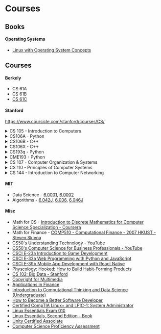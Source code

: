 # Courses

## Books

#### Operating Systems
- [Linux with Operating System Concepts](https://www.amazon.ca/Linux-Operating-System-Concepts-Richard-ebook/dp/B00MMOJ84Q/)


## Courses

#### Berkely
- CS 61A
- CS 61B
- [CS 61C](https://github.com/mobilege/computer-architecture/blob/master/README.md#great-ideas-in-computer-architecture---uc-berkeley---youtube)


#### Stanford
https://www.coursicle.com/stanford/courses/CS/

<details><summary>CS 105 - Introduction to Computers</summary>
  
  > A lightweight introduction to CS ideas, but without as much coding as CS106A.
  - Site: http://web.stanford.edu/class/cs105/
  - Videos: https://www.youtube.com/playlist?list=PLoROMvodv4rPzLcXBhbCFt8ahPrQGFSmN
</details>

<details><summary>CS106A - Python</summary>
  
  > First course in programming and computer science, for people who with zero experience.
</details>

<details><summary>CS106B - C++</summary>
  
  > The second course, teaching more advanced programming and computer science for people who know basic programming.
</details>

<details><summary>CS106X - C++</summary>
  
  > The more advanced of two courses teaching introductory programming abstractions and algorithms. CS106X is an alternative to the more sensibly paced CS106B, because some students—self-taught programmers, exceptionally strong CS106A students, and AP Java graduates—prefer a more intense treatment in the company of other aficionados.
</details>

<details><summary>CS193q - Python</summary>
  
  > A 1 unit seminar that teaches Python very very quickly - geared for people who already know how to program but do not know Python.
</details>

<details><summary>CME193 - Python</summary>
  
  > A course in applied Python for scientists and engineers. It is a course one could take after CS106A
  - Site: http://web.stanford.edu/class/cme193/
</details>

<details><summary>CS 107 - Computer Organization & Systems</summary>
  
  > CS107 is the third course in Stanford's introductory programming sequence. The CS106 courses provide you with a solid foundation in programming methodology and abstractions, and CS107 follows on this to build up and expand your breadth and depth of programming experience and techniques. The course will work from the C programming language down to the microprocessor to de-mystify the machine. With a complete understanding of how computer systems execute programs and manipulate data, you will become a more effective programmer, especially in dealing with issues of debugging, performance, memory, and robustness. Topics covered include: the C programming language, data representation, machine-level code, computer arithmetic, elements of code compilation, optimization of memory and runtime performance, and memory organization and management.
  - Site: https://web.stanford.edu/class/archive/cs/cs107/cs107.1222/
  - Videos: https://youtube.com/playlist?list=PLoCMsyE1cvdWivlV-39KKsBKUX-4DvraN
  - Text: Computer Systems: A Programmer’s Perspective - Bryant & O’Hallaron - http://csapp.cs.cmu.edu/3e/home.html

<p></details>

<details><summary>CS 110 - Principles of Computer Systems</summary>
  
  > Principles and practice of engineering of computer software and hardware systems. Topics include: techniques for controlling complexity; strong modularity using client-server design, virtual memory, and threads; networks; atomicity and coordination of parallel activities; security, and encryption; and performance optimizations. 
  - Prerequisite: 107
  - Videos: https://youtube.com/playlist?list=PLu77E6J7s6Ko3Ft4XcOX1yKW6iX3eEFqS

<p></details>

<details><summary> CS 144 - Introduction to Computer Networking </summary>
  
  > 
  - Prerequisite: 110
  - Videos: https://youtube.com/playlist?list=PLoCMsyE1cvdWKsLVyf6cPwCLDIZnOj0NS

<p></details>



#### MIT
- Data Science - [6.0001](https://ocw.mit.edu/courses/electrical-engineering-and-computer-science/6-0001-introduction-to-computer-science-and-programming-in-python-fall-2016/), 
[6.0002](https://ocw.mit.edu/courses/electrical-engineering-and-computer-science/6-0002-introduction-to-computational-thinking-and-data-science-fall-2016/)
- Algorithms - [6.042J](https://ocw.mit.edu/courses/electrical-engineering-and-computer-science/6-042j-mathematics-for-computer-science-fall-2010/), 
[6.006](https://ocw.mit.edu/courses/electrical-engineering-and-computer-science/6-006-introduction-to-algorithms-fall-2011/), 
[6.046J](https://ocw.mit.edu/courses/electrical-engineering-and-computer-science/6-046j-design-and-analysis-of-algorithms-spring-2015/)

#### Misc
- Math for CS - [Introduction to Discrete Mathematics for Computer Science Specialization - Coursera ](https://www.coursera.org/specializations/discrete-mathematics)
- Math for Finance - [COMP510 - Computational Finance - 2007 HKUST - Steven Skiena](https://www.youtube.com/playlist?list=PL9E205B8FAAD530E1)
- [CS50's Understanding Technology - YouTube](https://www.youtube.com/playlist?list=PLhQjrBD2T382p8amnvUp1rws1p7n7gJ2p)
- [CS50's Computer Science for Business Professionals - YouTube](https://www.youtube.com/playlist?list=PLhQjrBD2T381YHS5L3gkwPbUGiI0foXuc)
- [CSCI E-23a Introduction to Game Development](https://cs50.github.io/games/lectures)
- [CSCI E-33a Web Programming with Python and JavaScript](https://cs50.github.io/web/2018/spring/lectures)
- [CSCI E-39b Mobile App Development with React Native](https://cs50.github.io/mobile/lectures)
- Physcology: [Hooked: How to Build Habit-Forming Products](http://a.co/d/hOLhqz5)
- [CS 102: Big Data - Stanford](https://web.stanford.edu/class/cs102/)
- [Copyright for Multimedia](https://www.coursera.org/learn/copyright-for-multimedia)
- [Applications in Finance](https://github.com/mobilege/data-science/blob/master/applications-in-finance.md)
- [Introduction to Computational Thinking and Data Science (Undergraduate)](https://ocw.mit.edu/courses/electrical-engineering-and-computer-science/6-0002-introduction-to-computational-thinking-and-data-science-fall-2016/)
- [How to Become a Better Software Developer](https://www.7pace.com/blog/become-a-better-programmer-skills-development)
- [Certified CompTIA Linux+ and LPIC-1: System Administrator](https://acloud.guru/learn/lpic-1)
- [Linux Essentials Exam 010](https://www.lpi.org/our-certifications/exam-010-objectives)
- [Linux Essentials, Second Edition - Book](https://www.amazon.com/Linux-Essentials-Second-Christine-Bresnahan/dp/111909206X/ref=sr_1_1?crid=1JLBR9SVH8UVY&keywords=lpi+linux+essentials)
- [Unity Certified Associate](https://certification.unity.com/products/certified-associate)
- [Computer Science Proficiency Assessment](https://cspa.io/)
